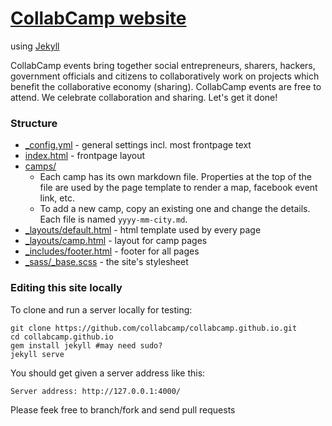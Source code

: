 # [CollabCamp website](http://collab.camp/)

using [Jekyll](http://jekyllrb.com/)

CollabCamp events bring together social entrepreneurs, sharers, hackers, government officials and citizens to collaboratively work on projects which benefit the collaborative economy (sharing). CollabCamp events are free to attend. We celebrate collaboration and sharing. Let's get it done! 

### Structure

* [_config.yml](_config.yml) - general settings incl. most frontpage text
* [index.html](index.html) - frontpage layout
* [camps/](camps/)
  * Each camp has its own markdown file. Properties at the top of the file
    are used by the page template to render a map, facebook event link, etc.
  * To add a new camp, copy an existing one and change the details. Each file
    is named `yyyy-mm-city.md`.
* [_layouts/default.html](_layouts/default.html) - html template used by every page
* [_layouts/camp.html](_layouts/camp.html) - layout for camp pages
* [_includes/footer.html](_includes/footer.html) - footer for all pages
* [_sass/_base.scss](_sass/_base.scss) - the site's stylesheet


### Editing this site locally

To clone and run a server locally for testing:

    git clone https://github.com/collabcamp/collabcamp.github.io.git
    cd collabcamp.github.io
    gem install jekyll #may need sudo?
    jekyll serve

You should get given a server address like this:

    Server address: http://127.0.0.1:4000/

Please feek free to branch/fork and send pull requests
